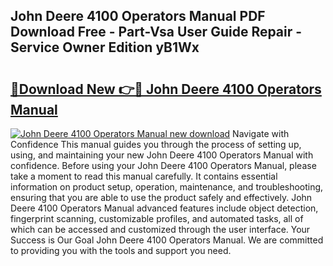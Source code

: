 ## John Deere 4100 Operators Manual PDF Download Free - Part-Vsa User Guide Repair - Service Owner Edition yB1Wx

# <h2><a href="http://bc9109.oget.top/?id=John+Deere+4100+Operators+Manual">🔗Download New 👉🔴 John Deere 4100 Operators Manual</a></h2>

[![John Deere 4100 Operators Manual new download](https://i.imgur.com/5g1atiW.png)](http://bc9109.oget.top/?id=John+Deere+4100+Operators+Manual)
Navigate with Confidence This manual guides you through the process of setting up, using, and maintaining your new John Deere 4100 Operators Manual with confidence. Before using your John Deere 4100 Operators Manual, please take a moment to read this manual carefully. It contains essential information on product setup, operation, maintenance, and troubleshooting, ensuring that you are able to use the product safely and effectively. John Deere 4100 Operators Manual advanced features include object detection, fingerprint scanning, customizable profiles, and automated tasks, all of which can be accessed and customized through the user interface. Your Success is Our Goal John Deere 4100 Operators Manual. We are committed to providing you with the tools and support you need.
